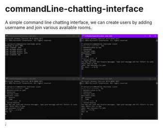 # commandLine-chatting-interface
A simple command line chatting interface, we can create users by adding username and join various available rooms.

![](/Screenshot%20(78).png);
